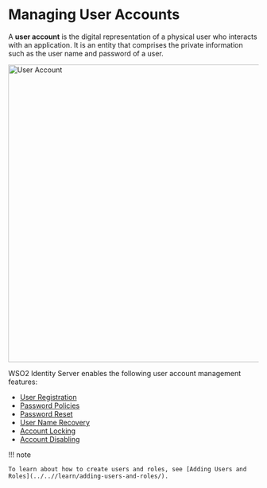 # Managing User Accounts

A **user account** is the digital representation of a physical user who interacts with an application. It is an entity that comprises the private information such as the user name and password of a user. 

<img src="../../assets/img/learn/user-account.png" alt="User Account" width="600">    

WSO2 Identity Server enables the following user account management features:

-	[User Registration](../../learn/user-registration)
-	[Password Policies](../../learn/configuring-password-policies)
-	[Password Reset](../../learn/configuring-password-reset)
-	[User Name Recovery](../../learn/configuring-user-name-recovery/)
-	[Account Locking](../../learn/configuring-account-locking/) 
-	[Account Disabling](../../learn/configuring-account-disabling)

!!! note

	To learn about how to create users and roles, see [Adding Users and Roles](../..//learn/adding-users-and-roles/). 
